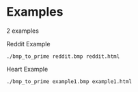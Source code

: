 # Examples
2 examples

Reddit Example
```
./bmp_to_prime reddit.bmp reddit.html
```

Heart Example
```
./bmp_to_prime example1.bmp example1.html
```
